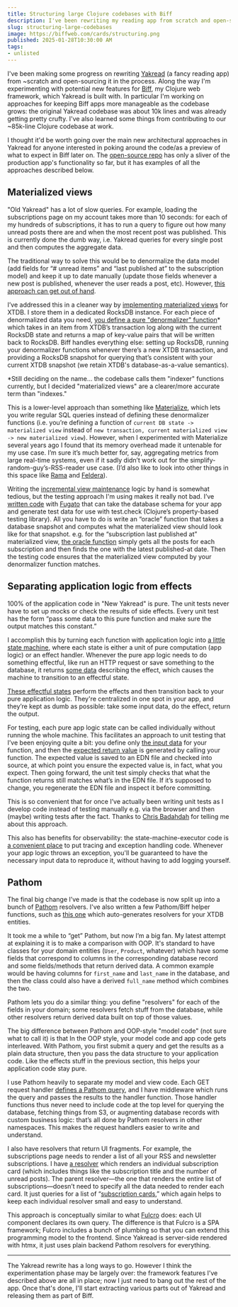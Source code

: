 ```yaml
---
title: Structuring large Clojure codebases with Biff
description: I've been rewriting my reading app from scratch and open-sourcing it in the progress. I'm using it to experiment with new Biff features.
slug: structuring-large-codebases
image: https://biffweb.com/cards/structuring.png
published: 2025-01-28T10:30:00 AM
tags:
- unlisted
---
```


<!-- email

My Biff work over the past six months or so has been focused on rewriting
[Yakread](https://yakread.com) from scratch and implementing new framework
features along the way to make the v2 app more maintainable and performant. This
is a fairly large project, and I won't be officially releasing any new Biff
features until the rewrite is done (I want to give myself a chance to kick the
tires first). In the interim, I briefly tried making some informal videos to
document my progress:

- [Yakread schema](https://biffweb.com/p/yakread-schema/)
- [Yakread + Pathom](https://biffweb.com/p/yakread-pathom/)

But after two videos I decided that I'd rather spend my time writing 3 or 4
high-quality articles per year than making a couple mediocre videos per month.
I'm also trying to write said articles with both Clojure and non-Clojure
audiences in mind (gotta get that HN karma).

So here's the first article. Hope you like it.

&ndash;[Jacob](https://obryant.dev)

---

-->

I've been making some progress on rewriting [Yakread](https://yakread.com/) (a
fancy reading app) from \~scratch and open-sourcing it in the process. Along the
way I'm experimenting with potential new features for
[Biff](https://biffweb.com/), my Clojure web framework, which Yakread is built
with. In particular I'm working on approaches for keeping Biff apps more
manageable as the codebase grows: the original Yakread codebase was about 10k
lines and was already getting pretty crufty. I've also learned some things from
contributing to our ~85k-line Clojure codebase at work.

I thought it'd be worth going over the main new architectural approaches in
Yakread for anyone interested in poking around the code/as a preview of what to
expect in Biff later on. The [open-source
repo](https://github.com/jacobobryant/yakread) has only a sliver of the
production app's functionality so far, but it has examples of all the
approaches described below.

## Materialized views

"Old Yakread" has a lot of slow queries. For example, loading the subscriptions
page on my account takes more than 10 seconds: for each of my hundreds of
subscriptions, it has to run a query to figure out how many unread posts there
are and when the most recent post was published. This is currently done the dumb
way, i.e. Yakread queries for every single post and then computes the aggregate
data.

The traditional way to solve this would be to denormalize the data model (add
fields for “\# unread items” and “last published at” to the subscription model)
and keep it up to date manually (update those fields whenever a new post is
published, whenever the user reads a post, etc). However, [this approach can get
out of
hand](https://lironshapira.medium.com/data-denormalization-is-broken-7b697352f405).

I’ve addressed this in a cleaner way by [implementing materialized
views](https://github.com/jacobobryant/biff/blob/indexes/src/com/biffweb/impl/index.clj)
for XTDB. I store them in a dedicated RocksDB instance. For each piece of
denormalized data you need, [you define a pure "denormalizer"
function](https://github.com/jacobobryant/yakread/blob/cbb46eb8454a78f78b82fcf2cc33cf2bbb56643b/src/com/yakread/model/subscription.clj#L88)\*
which takes in an item from XTDB’s transaction log along with the current
RocksDB state and returns a map of key-value pairs that will be written back to
RocksDB. Biff handles everything else: setting up RocksDB, running your
denormalizer functions whenever there’s a new XTDB transaction, and providing a
RocksDB snapshot for querying that’s consistent with your current XTDB snapshot
(we retain XTDB's database-as-a-value semantics).

\*Still deciding on the name... the codebase calls them "indexer" functions
currently, but I decided "materialized views" are a clearer/more accurate term
than "indexes."

This is a lower-level approach than something like
[Materialize](https://materialize.com/), which lets you write regular SQL
queries instead of defining these denormalizer functions (i.e. you’re defining a
function of `current DB state -> materialized view` instead of `new
transaction, current materialized view -> new materialized view`). However,
when I experimented with Materialize several years ago I found that its memory
overhead made it untenable for my use case. I’m sure it’s much better for, say,
aggregating metrics from large real-time systems, even if it sadly didn’t work
out for the simplify-random-guy’s-RSS-reader use case. (I’d also like to look
into other things in this space like [Rama](https://redplanetlabs.com/) and
[Feldera](https://github.com/feldera/feldera)).

Writing the [incremental view
maintenance](https://www.google.com/search?q=incremental+view+maintenance) logic
by hand is somewhat tedious, but the testing approach I'm using makes it really
not bad. I’ve [written
code](https://github.com/jacobobryant/yakread/blob/cbb46eb8454a78f78b82fcf2cc33cf2bbb56643b/test/com/yakread/lib/test.clj#L180)
with [Fugato](https://github.com/vouch-opensource/fugato) that can take the
database schema for your app and generate test data for use with test.check
(Clojure’s property-based testing library). All you have to do is write an
“oracle” function that takes a database snapshot and computes what the
materialized view should look like for that snapshot. e.g. for the “subscription
last published at” materialized view, [the oracle
function](https://github.com/jacobobryant/yakread/blob/cbb46eb8454a78f78b82fcf2cc33cf2bbb56643b/test/com/yakread/model/subscription_test.clj#L56)
simply gets all the posts for each subscription and then finds the one with the
latest published-at date. Then the testing code ensures that the materialized
view computed by your denormalizer function matches.

## Separating application logic from effects

100% of the application code in "New Yakread" is pure. The unit tests never have
to set up mocks or check the results of side effects. Every unit test has the
form “pass some data to this pure function and make sure the output matches this
constant.”

I accomplish this by turning each function with application logic into [a little
state
machine](https://github.com/jacobobryant/yakread/blob/cbb46eb8454a78f78b82fcf2cc33cf2bbb56643b/src/com/yakread/app/subscriptions/add.clj#L176),
where each state is either a unit of pure computation (app logic) or an effect
handler. Whenever the pure app logic needs to do something effectful, like run
an HTTP request or save something to the database, it returns [some
data](https://github.com/jacobobryant/yakread/blob/cbb46eb8454a78f78b82fcf2cc33cf2bbb56643b/src/com/yakread/app/subscriptions/add.clj#L179)
describing the effect, which causes the machine to transition to an effectful
state.

[These effectful
states](https://github.com/jacobobryant/yakread/blob/cbb46eb8454a78f78b82fcf2cc33cf2bbb56643b/src/com/yakread/lib/pipeline.clj#L52)
perform the effects and then transition back to your pure application logic.
They're centralized in one spot in your app, and they’re kept as dumb as
possible: take some input data, do the effect, return the output.

For testing, each pure app logic state can be called individually without
running the whole machine. This facilitates an approach to unit testing that
I’ve been enjoying quite a bit: you define only [the input
data](https://github.com/jacobobryant/yakread/blob/cbb46eb8454a78f78b82fcf2cc33cf2bbb56643b/test/com/yakread/app/subscriptions/add_test.clj#L26)
for your function, and then the [expected return
value](https://github.com/jacobobryant/yakread/blob/cbb46eb8454a78f78b82fcf2cc33cf2bbb56643b/test/com/yakread/app/subscriptions/add_test/examples.edn#L17)
is generated by calling your function. The expected value is saved to an EDN
file and checked into source, at which point you ensure the expected value is,
in fact, what you expect. Then going forward, the unit test simply checks that
what the function returns still matches what’s in the EDN file. If it’s supposed
to change, you regenerate the EDN file and inspect it before committing.

This is so convenient that for once I’ve actually been writing unit tests as I
develop code instead of testing manually e.g. via the browser and then (maybe)
writing tests after the fact. Thanks to [Chris
Badahdah](https://github.com/djblue) for telling me about this approach.

This also has benefits for observability: the state-machine-executor code is [a
convenient
place](https://github.com/jacobobryant/yakread/blob/cbb46eb8454a78f78b82fcf2cc33cf2bbb56643b/src/com/yakread/lib/pipeline.clj#L35)
to put tracing and exception handling code. Whenever your app logic throws
an exception, you'll be guaranteed to have the necessary input data to reproduce
it, without having to add logging yourself.

## Pathom

The final big change I’ve made is that the codebase is now split up into a bunch
of [Pathom](https://pathom3.wsscode.com/) resolvers. I've also written a few
Pathom/Biff helper functions, such as [this
one](https://github.com/jacobobryant/yakread/blob/cbb46eb8454a78f78b82fcf2cc33cf2bbb56643b/src/com/yakread/util/biff_staging.clj#L50)
which auto-generates resolvers for your XTDB entities.

It took me a while to “get” Pathom, but now I’m a big fan. My latest attempt at
explaining it is to make a comparison with OOP. It's standard to have classes
for your domain entities (`User`, `Product`, whatever) which have some fields
that correspond to columns in the corresponding database record and some
fields/methods that return derived data. A common example would be having
columns for `first_name` and `last_name` in the database, and then the class
could also have a derived `full_name` method which combines the two.

Pathom lets you do a similar thing: you define "resolvers" for each of the
fields in your domain; some resolvers fetch stuff from the database, while other
resolvers return derived data built on top of those values.

The big difference between Pathom and OOP-style "model code" (not sure what to
call it) is that In the OOP style, your model code and app code gets
interleaved. With Pathom, you first submit a query and get the results as a
plain data structure, then you pass the data structure to your application code.
Like the effects stuff in the previous section, this helps your application code
stay pure.

I use Pathom heavily to separate my model and view code. Each GET request
handler [defines a Pathom
query](https://github.com/jacobobryant/yakread/blob/cbb46eb8454a78f78b82fcf2cc33cf2bbb56643b/src/com/yakread/app/subscriptions.clj#L70),
and I have middleware which runs the query and passes the results to the handler
function. Those handler functions thus never need to include code at the top
level for querying the database, fetching things from S3, or augmenting database
records with custom business logic: that’s all done by Pathom resolvers in other
namespaces. This makes the request handlers easier to write and understand.

I also have resolvers that return UI fragments. For example, the subscriptions
page needs to render a list of all your RSS and newsletter subscriptions. I have
[a
resolver](https://github.com/jacobobryant/yakread/blob/cbb46eb8454a78f78b82fcf2cc33cf2bbb56643b/src/com/yakread/app/subscriptions.clj#L21)
which renders an individual subscription card (which includes things like the
subscription title and the number of unread posts). The parent
resolver&mdash;the one that renders the entire list of
subscriptions&mdash;doesn’t need to specify all the data needed to render each
card. It just queries for a list of “[subscription
cards](https://github.com/jacobobryant/yakread/blob/cbb46eb8454a78f78b82fcf2cc33cf2bbb56643b/src/com/yakread/app/subscriptions.clj#L72),”
which again helps to keep each individual resolver small and easy to understand.

This approach is conceptually similar to what
[Fulcro](https://fulcro.fulcrologic.com/) does: each UI component declares its
own query. The difference is that Fulcro is a SPA framework; Fulcro includes a
bunch of plumbing so that you can extend this programming model to the frontend.
Since Yakread is server-side rendered with htmx, it just uses plain backend
Pathom resolvers for everything.

---

The Yakread rewrite has a long ways to go. However I think the
experimentation phase may be largely over: the framework features I’ve described
above are all in place; now I just need to bang out the rest of the app. Once
that's done, I'll start extracting various parts out of Yakread and releasing
them as part of Biff.
